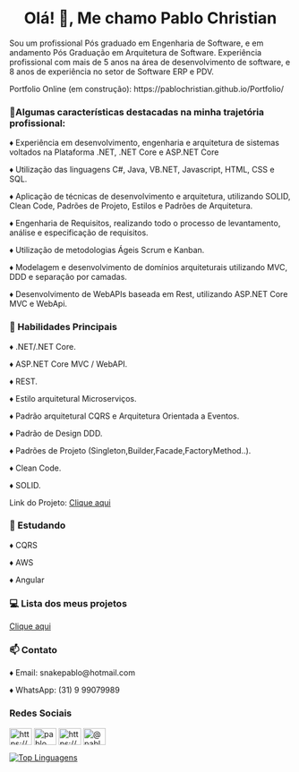 <h1 align="center">Olá! 👋, Me chamo Pablo Christian</h1>
<p align="left">Sou um profissional Pós graduado em Engenharia de Software, e em andamento Pós Graduação em Arquitetura de Software. Experiência profissional com mais de 5 anos na área de desenvolvimento de software, e 8 anos de experiência no setor de Software ERP e PDV.</p>

<p align="left">Portfolio Online (em construção):
https://pablochristian.github.io/Portfolio/
</p>

<p align="left"></p>

<h3 align="left">👨‍Algumas características destacadas na minha trajetória profissional:</h3>
<p align="left">♦ Experiência em desenvolvimento, engenharia e arquitetura de sistemas voltados na Plataforma .NET, .NET Core e ASP.NET Core</p>
<p align="left">♦ Utilização das linguagens C#, Java, VB.NET, Javascript, HTML, CSS e SQL.</p>
<p align="left">♦ Aplicação de técnicas de desenvolvimento e arquitetura, utilizando SOLID, Clean Code, Padrões de Projeto, Estilos e Padrões de Arquitetura.</p>
<p align="left">♦ Engenharia de Requisitos, realizando todo o processo de levantamento, análise e especificação de requisitos.</p>
<p align="left">♦ Utilização de metodologias Ágeis Scrum e Kanban.</p>
<p align="left">♦ Modelagem e desenvolvimento de domínios arquiteturais utilizando MVC, DDD e separação por camadas.</p>
<p align="left">♦ Desenvolvimento de WebAPIs baseada em Rest, utilizando ASP.NET Core MVC e WebApi.</p>
<p align="left"></p>

<h3 align="left">🔭 Habilidades Principais&nbsp;</h3>
<p align="left">♦ .NET/.NET Core.</p>
<p align="left">♦ ASP.NET Core MVC / WebAPI.</p>
<p align="left">♦ REST.</p>
<p align="left">♦ Estilo arquitetural Microserviços.</p>
<p align="left">♦ Padrão arquitetural CQRS e Arquitetura Orientada a Eventos.</p>
<p align="left">♦ Padrão de Design DDD.</p>
<p align="left">♦ Padrões de Projeto (Singleton,Builder,Facade,FactoryMethod..).</p>
<p align="left">♦ Clean Code.</p>
<p align="left">♦ SOLID.</p>
<p align="left">Link do Projeto: <a href="https://github.com/PabloChristian/ECommerce">Clique aqui</a></p>
<p align="left"></p>

<h3 align="left">🌱 Estudando&nbsp;</h3>
<p align="left">♦ CQRS</p>
<p align="left">♦ AWS</p>
<p align="left">♦ Angular</p>
<p align="left"></p>

<h3 align="left">💻 Lista dos meus projetos</h3>
<p align="left"><a href="https://github.com/PabloChristian?tab=repositories">Clique aqui</a></p>
<p align="left"></p>

<h3 align="left">📫 Contato&nbsp;</h3>
<p align="left">♦ Email: snakepablo@hotmail.com</p>
<p align="left">♦ WhatsApp: (31) 9 99079989</p>
  <p align="left"></p>
  
<h3 align="left">Redes Sociais</h3>
<p align="left">
<a href="https://www.linkedin.com/in/pablo-christian/" target="blank"><img align="center" src="https://cdn.jsdelivr.net/npm/simple-icons@3.0.1/icons/linkedin.svg" alt="https://www.linkedin.com/in/pablo-christian/" height="30" width="40" /></a>
<a href="https://codesandbox.com/pablo christian pereira nazareth" target="blank"><img align="center" src="https://cdn.jsdelivr.net/npm/simple-icons@3.0.1/icons/codesandbox.svg" alt="pablo christian pereira nazareth" height="30" width="40" /></a>
<a href="https://www.facebook.com/snakepablo" target="blank"><img align="center" src="https://cdn.jsdelivr.net/npm/simple-icons@3.0.1/icons/facebook.svg" alt="https://www.facebook.com/snakepablo" height="30" width="40" /></a>
<a href="https://instagram.com/@pablo.cpnazareth" target="blank"><img align="center" src="https://cdn.jsdelivr.net/npm/simple-icons@3.0.1/icons/instagram.svg" alt="@pablo.cpnazareth" height="30" width="40" /></a>
</p>

[![Top Linguagens](https://github-readme-stats.vercel.app/api/top-langs/?username=pablochristian&layout=compact)](https://github.com/anuraghazra/github-readme-stats)
